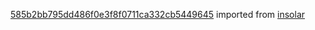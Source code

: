[585b2bb795dd486f0e3f8f0711ca332cb5449645](https://github.com/insolar/insolar/commit/585b2bb795dd486f0e3f8f0711ca332cb5449645) imported from [insolar](https://github.com/insolar/insolar)
